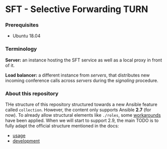 SFT - Selective Forwarding TURN
===============================

### Prerequisites

* Ubuntu 18.04

### Terminology

__Server:__ an instance hosting the SFT service as well as a local proxy in front of it.

__Load balancer:__ a different instance from *servers*, that distributes new incoming conference calls across
*servers* during the *signaling* procedure.

### About this repository

THe structure of this repository structured towards a new Ansible feature called `collection`. However, the content
only supports Ansible __2.7__ (for now). To already allow structural elements like `./roles`, some
[workarounds](https://github.com/ansible/ansible/issues/16804) have been applied.
When we will start to support 2.9, the main TODO is to fully adapt the official structure mentioned in the docs:

* [usage](https://docs.ansible.com/ansible/2.9/user_guide/collections_using.html)
* [development](https://docs.ansible.com/ansible/2.9/dev_guide/developing_collections.html)
